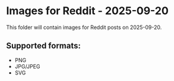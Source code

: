 # Images for Reddit - 2025-09-20

This folder will contain images for Reddit posts on 2025-09-20.

## Supported formats:
- PNG
- JPG/JPEG
- SVG
